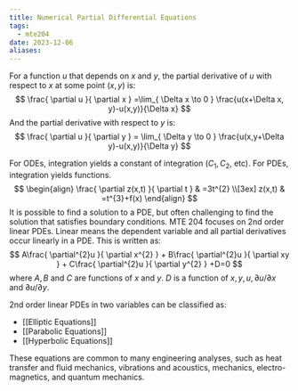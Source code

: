 ```yaml
---
title: Numerical Partial Differential Equations
tags:
  - mte204
date: 2023-12-06
aliases:
---
```

For a function $u$ that depends on $x$ and $y$, the partial derivative of $u$ with respect to $x$ at some point $(x,y)$ is:
$$
\frac{ \partial u }{ \partial x } =\lim_{ \Delta x \to 0 } \frac{u(x+\Delta x, y)-u(x,y)}{\Delta x}
$$
And the partial derivative with respect to $y$ is:
$$
\frac{ \partial u }{ \partial y } = \lim_{ \Delta y \to 0 } \frac{u(x,y+\Delta y)-u(x,y)}{\Delta y}
$$

For ODEs, integration yields a constant of integration ($C_{1}, C_{2}$, etc). For PDEs, integration yields functions.
$$
\begin{align}
\frac{ \partial z(x,t) }{ \partial t } & =3t^{2} \\[3ex] 
z(x,t) & =t^{3}+f(x)
\end{align}
$$
It is possible to find a solution to a PDE, but often challenging to find the solution that satisfies boundary conditions. MTE 204 focuses on 2nd order linear PDEs. Linear means the dependent variable and all partial derivatives occur linearly in a PDE. This is written as:
$$
A\frac{ \partial^{2}u }{ \partial x^{2} } + B\frac{ \partial^{2}u }{ \partial xy } + C\frac{ \partial^{2}u }{ \partial y^{2} } +D=0
$$
where $A, B$ and $C$ are functions of $x$ and $y$. $D$ is a function of $x, y, u, \partial u / \partial x$ and $\partial u / \partial y$.

2nd order linear PDEs in two variables can be classified as:
- [[Elliptic Equations]]
- [[Parabolic Equations]]
- [[Hyperbolic Equations]]

These equations are common to many engineering analyses, such as heat transfer and fluid mechanics, vibrations and acoustics, mechanics, electro-magnetics, and quantum mechanics.

